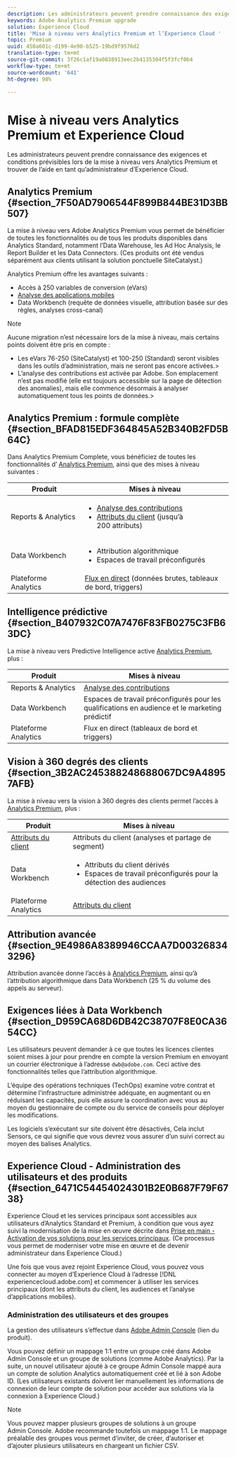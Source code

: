 ```yaml
---
description: Les administrateurs peuvent prendre connaissance des exigences et conditions prévisibles lors de la mise à niveau vers Analytics Premium et trouver de l’aide en tant qu’administrateur d’Experience Cloud.
keywords: Adobe Analytics Premium upgrade
solution: Experience Cloud
title: 'Mise à niveau vers Analytics Premium et l’Experience Cloud '
topic: Premium
uuid: 450a601c-d199-4e90-b525-19bd9f9576d2
translation-type: tm+mt
source-git-commit: 3f26c1af19a0838913eec2b4135304f5f3fcf0b4
workflow-type: tm+mt
source-wordcount: '641'
ht-degree: 98%

---
```



# Mise à niveau vers Analytics Premium et Experience Cloud

Les administrateurs peuvent prendre connaissance des exigences et conditions prévisibles lors de la mise à niveau vers Analytics Premium et trouver de l’aide en tant qu’administrateur d’Experience Cloud.

## Analytics Premium {#section_7F50AD7906544F899B844BE31D3BB507}

La mise à niveau vers Adobe Analytics Premium vous permet de bénéficier de toutes les fonctionnalités ou de tous les produits disponibles dans Analytics Standard, notamment l’Data Warehouse, les Ad Hoc Analysis, le Report Builder et les Data Connectors. (Ces produits ont été vendus séparément aux clients utilisant la solution ponctuelle SiteCatalyst.)

Analytics Premium offre les avantages suivants :

* Accès à 250 variables de conversion (eVars)
* [Analyse des applications mobiles](https://docs.adobe.com/content/help/fr-FR/mobile-services/using/home.html)
* Data Workbench (requête de données visuelle, attribution basée sur des règles, analyses cross-canal)

>[!NOTE]
>
>Aucune migration n’est nécessaire lors de la mise à niveau, mais certains points doivent être pris en compte :
>
>* Les eVars 76-250 (SiteCatalyst) et 100-250 (Standard) seront visibles dans les outils d’administration, mais ne seront pas encore activées.>
>* L’analyse des contributions est activée par Adobe. Son emplacement n’est pas modifié (elle est toujours accessible sur la page de détection des anomalies), mais elle commence désormais à analyser automatiquement tous les points de données.>


## Analytics Premium : formule complète {#section_BFAD815EDF364845A52B340B2FD5B64C}

Dans Analytics Premium Complete, vous bénéficiez de toutes les fonctionnalités d’ [Analytics Premium](../admin-getting-started/upgrade-to-analytics-premium.md#section_7F50AD7906544F899B844BE31D3BB507), ainsi que des mises à niveau suivantes :

| Produit | Mises à niveau |
|--- |--- |
| Reports &amp; Analytics | <ul><li>[Analyse des contributions](https://docs.adobe.com/content/help/fr-FR/analytics/analyze/analysis-workspace/virtual-analyst/contribution-analysis/ca-tokens.html)</li><li>[Attributs du client](../attributes/attributes.md#concept_ACFEE7C8B8E94875BA0825CDF4913AF1) (jusqu’à 200 attributs)</li></ul> |
| Data Workbench | <ul><li>Attribution algorithmique</li><li>Espaces de travail préconfigurés</li></ul> |
| Plateforme Analytics | [Flux en direct](https://helpx.adobe.com/fr/analytics/kb/getting-started-with-livestream-api.html) (données brutes, tableaux de bord, triggers) |

## Intelligence prédictive {#section_B407932C07A7476F83FB0275C3FB63DC}

La mise à niveau vers Predictive Intelligence active [Analytics Premium](../admin-getting-started/upgrade-to-analytics-premium.md#section_7F50AD7906544F899B844BE31D3BB507), plus :

| Produit | Mises à niveau |
|---|---|
| Reports &amp; Analytics | [Analyse des contributions](https://docs.adobe.com/content/help/fr-FR/analytics/analyze/analysis-workspace/virtual-analyst/contribution-analysis/ca-tokens.html) |
| Data Workbench | Espaces de travail préconfigurés pour les qualifications en audience et le marketing prédictif |
| Plateforme Analytics | Flux en direct (tableaux de bord et triggers) |

## Vision à 360 degrés des clients {#section_3B2AC245388248688067DC9A48957AFB}

La mise à niveau vers la vision à 360 degrés des clients permet l’accès à [Analytics Premium](../admin-getting-started/upgrade-to-analytics-premium.md#section_7F50AD7906544F899B844BE31D3BB507), plus :

| Produit | Mises à niveau |
|--- |--- |
| [Attributs du client](../attributes/attributes.md) | Attributs du client (analyses et partage de segment) |
| Data Workbench | <ul><li>Attributs du client dérivés</li><li>Espaces de travail préconfigurés pour la détection des audiences</li></ul> |
| Plateforme Analytics | [Attributs du client](../attributes/attributes.md) |

## Attribution avancée {#section_9E4986A8389946CCAA7D003268343296}

Attribution avancée donne l’accès à [Analytics Premium](../admin-getting-started/upgrade-to-analytics-premium.md#section_7F50AD7906544F899B844BE31D3BB507), ainsi qu’à l’attribution algorithmique dans Data Workbench (25 % du volume des appels au serveur).

## Exigences liées à Data Workbench {#section_D959CA68D6DB42C38707F8E0CA3654CC}

Les utilisateurs peuvent demander à ce que toutes les licences clientes soient mises à jour pour prendre en compte la version Premium en envoyant un courrier électronique à l’adresse `dwb@adobe.com`. Ceci active des fonctionnalités telles que l’attribution algorithmique.

L’équipe des opérations techniques (TechOps) examine votre contrat et détermine l’infrastructure administrée adéquate, en augmentant ou en réduisant les capacités, puis elle assure la coordination avec vous au moyen du gestionnaire de compte ou du service de conseils pour déployer les modifications.

Les logiciels s’exécutant sur site doivent être désactivés, Cela inclut Sensors, ce qui signifie que vous devrez vous assurer d’un suivi correct au moyen des balises Analytics.

## Experience Cloud - Administration des utilisateurs et des produits {#section_6471C54454024301B2E0B687F79F6738}

Experience Cloud et les services principaux sont accessibles aux utilisateurs d’Analytics Standard et Premium, à condition que vous ayez suivi la modernisation de la mise en œuvre décrite dans [Prise en main - Activation de vos solutions pour les services principaux](../core-services/core-services.md#concept_07ED1D5C64234E77976E6D572E78FB9C). (Ce processus vous permet de moderniser votre mise en œuvre et de devenir administrateur dans Experience Cloud.)

Une fois que vous avez rejoint Experience Cloud, vous pouvez vous connecter au moyen d’Experience Cloud à l’adresse [!DNL experiencecloud.adobe.com] et commencer à utiliser les services principaux (dont les attributs du client, les audiences et l’analyse d’applications mobiles).

### Administration des utilisateurs et des groupes

La gestion des utilisateurs s’effectue dans [Adobe Admin Console](https://helpx.adobe.com/fr/enterprise/using/admin-console.html) (lien du produit).

Vous pouvez définir un mappage 1:1 entre un groupe créé dans Adobe Admin Console et un groupe de solutions (comme Adobe Analytics). Par la suite, un nouvel utilisateur ajouté à ce groupe Admin Console mappé aura un compte de solution Analytics automatiquement créé et lié à son Adobe ID. (Les utilisateurs existants doivent lier manuellement les informations de connexion de leur compte de solution pour accéder aux solutions via la connexion à Experience Cloud.)

>[!NOTE]
>
>Vous pouvez mapper plusieurs groupes de solutions à un groupe Admin Console. Adobe recommande toutefois un mappage 1:1. Le mappage préalable des groupes vous permet d’inviter, de créer, d’autoriser et d’ajouter plusieurs utilisateurs en chargeant un fichier CSV.
